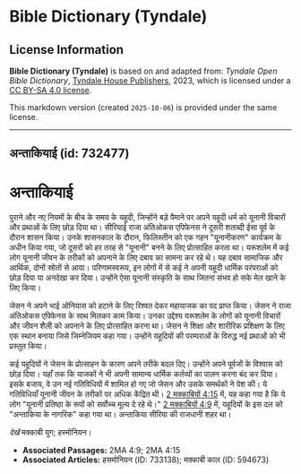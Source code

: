 # Bible Dictionary (Tyndale)

## License Information

**Bible Dictionary (Tyndale)** is based on and adapted from: _Tyndale Open Bible Dictionary_, [Tyndale House Publishers](https://tyndaleopenresources.com/), 2023, which is licensed under a [CC BY-SA 4.0 license](https://creativecommons.org/licenses/by-sa/4.0/legalcode.en).

This markdown version (created `2025-10-06`) is provided under the same license.



--------------------------------

## अन्ताकियाई (id: 732477)

अन्ताकियाई
==========

पुराने और नए नियमों के बीच के समय के यहूदी, जिन्होंने बड़े पैमाने पर अपने यहूदी धर्म को यूनानी विचारों और प्रथाओं के लिए छोड़ दिया था। सीरियाई राजा अंतिओकस एपिफेनस ने दूसरी शताब्दी ईसा पूर्व के दौरान शासन किया। उनके शासनकाल के दौरान, फिलिस्तीन को एक गहन "यूनानीकरण" कार्यक्रम के अधीन किया गया, जो दूसरों को हर तरह से "यूनानी" बनने के लिए प्रोत्साहित करता था। यरूशलेम में कई लोग यूनानी जीवन के तरीकों को अपनाने के लिए दबाव का सामना कर रहे थे। यह दबाव सामाजिक और आर्थिक, दोनों स्रोतों से आया। परिणामस्वरूप, इन लोगों में से कई ने अपनी यहूदी धार्मिक परंपराओं को छोड़ दिया या अनदेखा कर दिया। उन्होंने ऐसा यूनानी संस्कृति के साथ जितना संभव हो सके मेल खाने के लिए किया।

जेसन ने अपने भाई ओनियास को हटाने के लिए रिश्वत देकर महायाजक का पद प्राप्त किया। जेसन ने राजा अंतिओकस एपिफेनस के साथ मिलकर काम किया। उनका उद्देश्य यरूशलेम के लोगों को यूनानी विचारों और जीवन शैली को अपनाने के लिए प्रोत्साहित करना था। जेसन ने शिक्षा और शारीरिक प्रशिक्षण के लिए एक स्थान बनाया जिसे जिम्नेजियम कहा गया। उन्होंने यहूदियों की परम्पराओं के विरुद्ध नई प्रथाओं को भी प्रस्तुत किया।

कई यहूदियों ने जेसन के प्रोत्साहन के कारण अपने तरीके बदल दिए। उन्होंने अपने पूर्वजों के विश्वास को छोड़ दिया। यहाँ तक कि याजकों ने भी अपनी सामान्य धार्मिक कर्तव्यों का पालन करना बंद कर दिया। इसके बजाय, वे उन नई गतिविधियों में शामिल हो गए जो जेसन और उसके समर्थकों ने पेश की। ये गतिविधियाँ यूनानी जीवन के तरीकों पर अधिक केंद्रित थी। [2 मक्काबियों 4:15](https://ref.ly/2Macc4:15) में, यह कहा गया है कि ये लोग "यूनानी प्रतिष्ठा के रूपों को सर्वोच्च मूल्य दे रहे थे।" [2 मक्काबियों 4:9](https://ref.ly/2Macc4:9) में, यहूदियों के इस दल को "अन्ताकिया के नागरिक" कहा गया था। अन्ताकिया सीरिया की राजधानी शहर था।

*देखें* मक्काबी युग; हस्मोनियन। 

* **Associated Passages:** 2MA 4:9; 2MA 4:15
* **Associated Articles:** हसमोनियन (ID: 733138); मक्काबी काल (ID: 594673)

